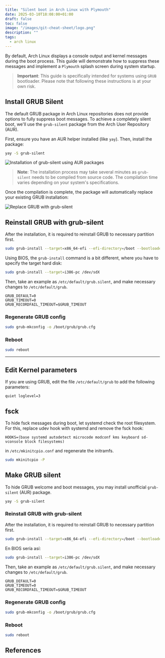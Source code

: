 ```yaml
---
title: "Silent boot in Arch Linux with Plymouth"
date: 2025-03-10T18:08:00+01:00
draft: false
toc: false
image: "/images/git-cheat-sheet/logo.png"
description: ""
tags:
  - arch linux
---
```


By default, Arch Linux displays a console output and kernel messages during the boot process. This guide will demonstrate how to suppress these messages and implement a `Plymouth` splash screen during system startup.

> **Important**: This guide is specifically intended for systems using `GRUB` bootloader. Please note that following these instructions is at your own risk.

## Install GRUB Silent

The default GRUB package in Arch Linux repositories does not provide options to fully suppress boot messages. To achieve a completely silent boot, we'll use the `grub-silent` package from the Arch User Repository (AUR).

First, ensure you have an AUR helper installed (like `yay`). Then, install the package:

```bash
yay -S grub-silent
```

![Installation of grub-silent using AUR packages](/images/install-grub-silent.jpg#center)

> **Note**: The installation process may take several minutes as `grub-silent` needs to be compiled from source code. The compilation time varies depending on your system's specifications.

Once the compilation is complete, the package will automatically replace your existing GRUB installation:

![Replace GRUB with grub-silent](/images/replace-grub-with-grub-silent.jpg#center)

## Reinstall GRUB with grub-silent

After the installation, it is required to reinstall GRUB to necessary partition first.

```bash
sudo grub-install --target=x86_64-efi --efi-directory=/boot --bootloader-id=GRUB
```

Using BIOS, the `grub-install` command is a bit different, where you have to specify the target hard disk:
```bash
sudo grub-install --target=i386-pc /dev/sdX
```

Then, take an example as `/etc/default/grub.silent`, and make necessary changes to `/etc/default/grub`.

```
GRUB_DEFAULT=0
GRUB_TIMEOUT=0
GRUB_RECORDFAIL_TIMEOUT=$GRUB_TIMEOUT
```

### Regenerate GRUB config

```bash
sudo grub-mkconfig -o /boot/grub/grub.cfg
```

### Reboot

```bash
sudo reboot
```





----------------------------------------------------------------------


## Edit Kernel parameters

If you are using GRUB, edit the file `/etc/default/grub` to add the following parameters:

```
quiet loglevel=3
```

## fsck

To hide fsck messages during boot, let systemd check the root filesystem. For this, replace udev hook with systemd and remove the fsck hook:

```
HOOKS=(base systemd autodetect microcode modconf kms keyboard sd-vconsole block filesystems)
```

in `/etc/mkinitcpio.conf` and regenerate the initramfs.

```bash
sudo mkinitcpio -P
```

## Make GRUB silent

To hide GRUB welcome and boot messages, you may install unofficial `grub-silent` (AUR) package.

```bash
yay -S grub-silent
```

### Reinstall GRUB with grub-silent

After the installation, it is required to reinstall GRUB to necessary partition first.

```bash
sudo grub-install --target=x86_64-efi --efi-directory=/boot --bootloader-id=GRUB
```

En BIOS sería así:
```bash
sudo grub-install --target=i386-pc /dev/sdX
```

Then, take an example as `/etc/default/grub.silent`, and make necessary changes to `/etc/default/grub`.

```
GRUB_DEFAULT=0
GRUB_TIMEOUT=0
GRUB_RECORDFAIL_TIMEOUT=$GRUB_TIMEOUT
```

### Regenerate GRUB config

```bash
sudo grub-mkconfig -o /boot/grub/grub.cfg
```

### Reboot

```bash
sudo reboot
```



## References
